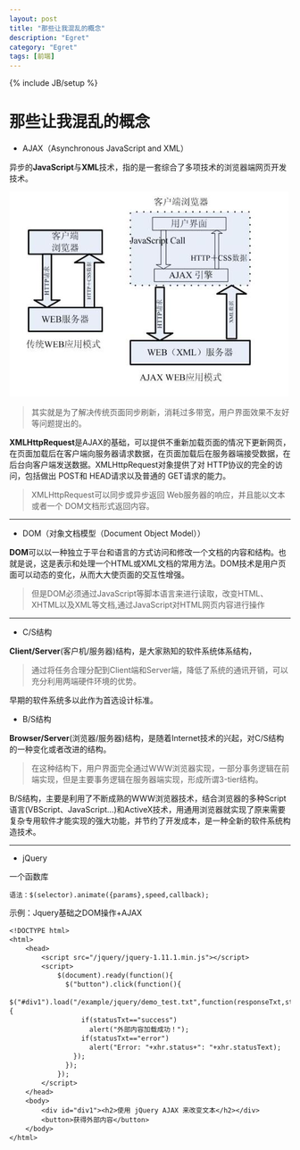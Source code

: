 ```yaml
---
layout: post
title: "那些让我混乱的概念"
description: "Egret"
category: "Egret"
tags: [前端]
---
```

{% include JB/setup %}

那些让我混乱的概念
=========

 - AJAX（Asynchronous JavaScript and XML）

异步的**JavaScript**与**XML**技术，指的是一套综合了多项技术的浏览器端网页开发技术。

![ajax][1]

> 其实就是为了解决传统页面同步刷新，消耗过多带宽，用户界面效果不友好等问题提出的。

**XMLHttpRequest**是AJAX的基础，可以提供不重新加载页面的情况下更新网页，在页面加载后在客户端向服务器请求数据，在页面加载后在服务器端接受数据，在后台向客户端发送数据。XMLHttpRequest对象提供了对 HTTP协议的完全的访问，包括做出 POST和 HEAD请求以及普通的 GET请求的能力。

> XMLHttpRequest可以同步或异步返回 Web服务器的响应，并且能以文本或者一个 DOM文档形式返回内容。

----------

 - DOM（对象文档模型（Document Object Model））

**DOM**可以以一种独立于平台和语言的方式访问和修改一个文档的内容和结构。也就是说，这是表示和处理一个HTML或XML文档的常用方法。DOM技术是用户页面可以动态的变化，从而大大使页面的交互性增强。

> 但是DOM必须通过JavaScript等脚本语言来进行读取，改变HTML、XHTML以及XML等文档,通过JavaScript对HTML网页内容进行操作

----------

 - C/S结构

**Client/Server**(客户机/服务器)结构，是大家熟知的软件系统体系结构，

> 通过将任务合理分配到Client端和Server端，降低了系统的通讯开销，可以充分利用两端硬件环境的优势。

早期的软件系统多以此作为首选设计标准。

 - B/S结构

**Browser/Server**(浏览器/服务器)结构，是随着Internet技术的兴起，对C/S结构的一种变化或者改进的结构。

> 在这种结构下，用户界面完全通过WWW浏览器实现，一部分事务逻辑在前端实现，但是主要事务逻辑在服务器端实现，形成所谓3-tier结构。

B/S结构，主要是利用了不断成熟的WWW浏览器技术，结合浏览器的多种Script语言(VBScript、JavaScript…)和ActiveX技术，用通用浏览器就实现了原来需要复杂专用软件才能实现的强大功能，并节约了开发成本，是一种全新的软件系统构造技术。

----------

 - jQuery

一个函数库

    语法：$(selector).animate({params},speed,callback);

示例：Jquery基础之DOM操作+AJAX

    <!DOCTYPE html>
    <html>
        <head>
            <script src="/jquery/jquery-1.11.1.min.js"></script>
            <script>
                $(document).ready(function(){
                  $("button").click(function(){
                    $("#div1").load("/example/jquery/demo_test.txt",function(responseTxt,statusTxt,xhr){
                      if(statusTxt=="success")
                        alert("外部内容加载成功！");
                      if(statusTxt=="error")
                        alert("Error: "+xhr.status+": "+xhr.statusText);
                    });
                  });
                });
            </script>
        </head>
        <body>
            <div id="div1"><h2>使用 jQuery AJAX 来改变文本</h2></div>
            <button>获得外部内容</button>
        </body>
    </html>


  [1]: https://github.com/sanyuancap/sanyuancap.github.com/blob/master/assets/blogImg/ajax.jpg?raw=true